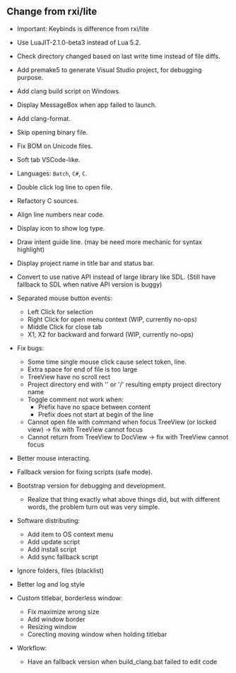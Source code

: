 ## Change from rxi/lite
- Important: Keybinds is difference from rxi/lite
- Use LuaJIT-2.1.0-beta3 instead of Lua 5.2.
- Check directory changed based on last write time instead of file diffs.
- Add premake5 to generate Visual Studio project, for debugging purpose.
- Add clang build script on Windows.
- Display MessageBox when app failed to launch.
- Add clang-format.
- Skip opening binary file.
- Fix BOM on Unicode files.
- Soft tab VSCode-like.
- Languages: `Batch`, `C#`, `C`.
- Double click log line to open file.
- Refactory C sources.
- Align line numbers near code.
- Display icon to show log type.
- Draw intent guide line. (may be need more mechanic for syntax highlight)
- Display project name in title bar and status bar.
- Convert to use native API instead of large library like SDL. (Still have fallback to SDL when native API version is buggy)

- Separated mouse button events:
    - Left Click for selection
    - Right Click for open menu context (WIP, currently no-ops)
    - Middle Click for close tab
    - X1, X2 for backward and forward (WIP, currently no-ops)

- Fix bugs:
    - Some time single mouse click cause select token, line.
    - Extra space for end of file is too large
    - TreeView have no scroll rect
    - Project directory end with '\' or '/' resulting empty project directory name
    - Toggle comment not work when:
        - Prefix have no space between content
        - Prefix does not start at begin of the line
    - Cannot open file with command when focus TreeView (or locked view) -> fix with TreeView cannot focus
    - Cannot return from TreeView to DocView -> fix with TreeView cannot focus

- Better mouse interacting.
- Fallback version for fixing scripts (safe mode).
- Bootstrap version for debugging and development.
    - Realize that thing exactly what above things did, but with different words, the problem turn out was very simple.

- Software distributing:
    - Add item to OS context menu
    - Add update script
    - Add install script
    - Add sync fallback script

- Ignore folders, files (blacklist)
- Better log and log style
- Custom titlebar, borderless window:
    - Fix maximize wrong size
    - Add window border
    - Resizing window
    - Corecting moving window when holding titlebar

- Workflow:
    - Have an fallback version when build_clang.bat failed to edit code
